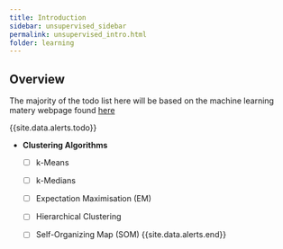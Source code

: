 ```yaml
---
title: Introduction
sidebar: unsupervised_sidebar
permalink: unsupervised_intro.html
folder: learning
---
```


## Overview

The majority of the todo list here will be based on the machine learning matery webpage found [here](https://machinelearningmastery.com/a-tour-of-machine-learning-algorithms/)

{{site.data.alerts.todo}}
- **Clustering Algorithms**
	- [ ] k-Means
	- [ ] k-Medians
	- [ ] Expectation Maximisation (EM)
	- [ ] Hierarchical Clustering
	- [ ] Self-Organizing Map (SOM)
{{site.data.alerts.end}}

